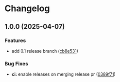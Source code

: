 # Changelog

## 1.0.0 (2025-04-07)


### Features

* add 0.1 release branch ([cb8e531](https://github.com/holochain/test-release-automation/commit/cb8e531c234ca090eab657c295da9581bc7ceb07))


### Bug Fixes

* **ci:** enable releases on merging release pr ([0389f71](https://github.com/holochain/test-release-automation/commit/0389f7178f0dbf2990dd3d5eae78b07b63709ae0))
